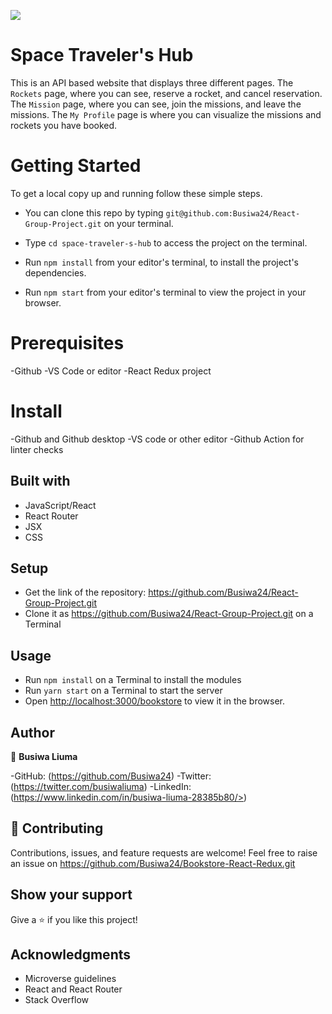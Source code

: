 ![](https://img.shields.io/badge/Microverse-blueviolet)

# Space Traveler's Hub

This is an API based website that displays three different pages. The `Rockets` page, where you can see, reserve a rocket, and cancel reservation. The `Mission` page, where you can see, join the missions, and leave the missions. The `My Profile` page is where you can visualize the missions and rockets you have booked.

# Getting Started

To get a local copy up and running follow these simple steps.

- You can clone this repo by typing `git@github.com:Busiwa24/React-Group-Project.git` on your terminal.

- Type `cd space-traveler-s-hub` to access the project on the terminal.
  
- Run `npm install` from your editor's terminal, to install the project's dependencies.

- Run `npm start` from your editor's terminal to view the project in your browser.

# Prerequisites
-Github
-VS Code or editor 
-React Redux project 

# Install
-Github and Github desktop
-VS code or other editor 
-Github Action for linter checks

## Built with

- JavaScript/React
- React Router
- JSX
- CSS

## Setup

- Get the link of the repository:  https://github.com/Busiwa24/React-Group-Project.git
- Clone it as https://github.com/Busiwa24/React-Group-Project.git on a Terminal

## Usage

- Run `npm install` on a Terminal to install the modules
- Run `yarn start` on a Terminal to start the server 
- Open [http://localhost:3000/bookstore](http://localhost:3000/bookstore) to view it in the browser.

## Author

👤 **Busiwa Liuma**

-GitHub: (https://github.com/Busiwa24) 
-Twitter: (https://twitter.com/busiwaliuma) 
-LinkedIn: (https://www.linkedin.com/in/busiwa-liuma-28385b80/>)

## 🤝 Contributing

Contributions, issues, and feature requests are welcome!
Feel free to raise an issue on https://github.com/Busiwa24/Bookstore-React-Redux.git

## Show your support

Give a ⭐️ if you like this project!

## Acknowledgments

- Microverse guidelines
- React and React Router
- Stack Overflow


